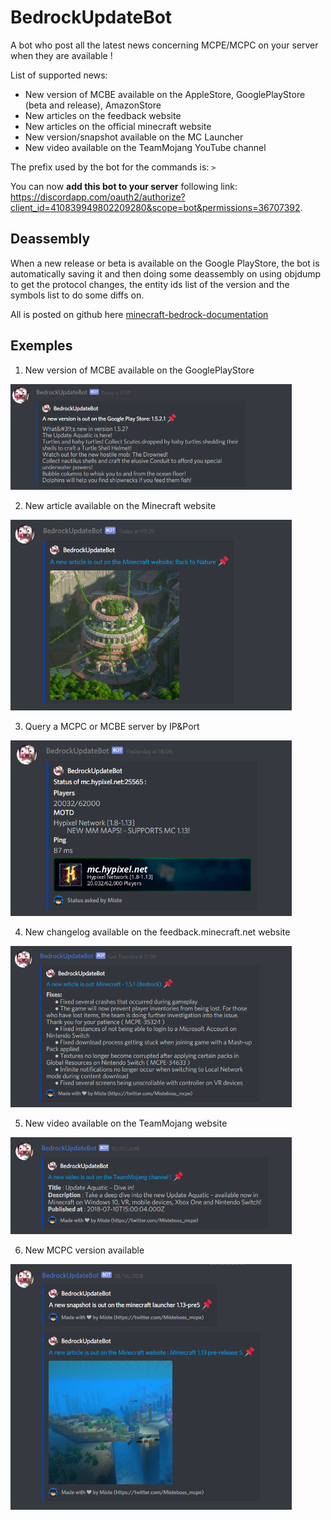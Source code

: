# BedrockUpdateBot
A bot who post all the latest news concerning MCPE/MCPC on your server when they are available !

List of supported news:
  - New version of MCBE available on the AppleStore, GooglePlayStore (beta and release), AmazonStore
  - New articles on the feedback website
  - New articles on the official minecraft website
  - New version/snapshot available on the MC Launcher
  - New video available on the TeamMojang YouTube channel
  
  The prefix used by the bot for the commands is: ```>``` 
  
 You can now **add this bot to your server** following link: https://discordapp.com/oauth2/authorize?client_id=410839949802209280&scope=bot&permissions=36707392.

 ## Deassembly

 When a new release or beta is available on the Google PlayStore, the bot is automatically saving it and then doing some deassembly on using objdump to get the protocol changes, the entity ids list of the version and the symbols list to do some diffs on.

All is posted on github here [minecraft-bedrock-documentation](https://github.com/MisteFr/minecraft-bedrock-documentation)
 
 ## Exemples

 1) New version of MCBE available on the GooglePlayStore
 <img src="https://github.com/MisteFr/BedrockUpdateBot/raw/master/img/exemple1.png" width="450">
 
 2) New article available on the Minecraft website
 <img src="https://github.com/MisteFr/BedrockUpdateBot/raw/master/img/exemple2.png" width="450">
 
 3) Query a MCPC or MCBE server by IP&Port
 <img src="https://github.com/MisteFr/BedrockUpdateBot/raw/master/img/exemple3.png" width="450">
 
 4) New changelog available on the feedback.minecraft.net website
 <img src="https://github.com/MisteFr/BedrockUpdateBot/raw/master/img/exemple4.png" width="450">
 
 5) New video available on the TeamMojang website
 <img src="https://github.com/MisteFr/BedrockUpdateBot/raw/master/img/exemple5.png" width="450">
 
 6) New MCPC version available
 <img src="https://github.com/MisteFr/BedrockUpdateBot/raw/master/img/exemple6.png" width="450">
